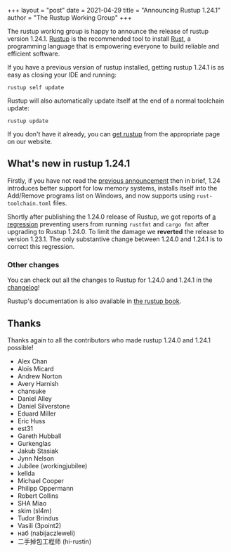 +++
layout = "post"
date = 2021-04-29
title = "Announcing Rustup 1.24.1"
author = "The Rustup Working Group"
+++

The rustup working group is happy to announce the release of rustup version 1.24.1. [Rustup][install] is the recommended tool to install [Rust][rust], a programming language that is empowering everyone to build reliable and efficient software.

If you have a previous version of rustup installed, getting rustup 1.24.1 is as easy as closing your IDE and running:

```
rustup self update
```

Rustup will also automatically update itself at the end of a normal toolchain update:

```
rustup update
```

If you don't have it already, you can [get rustup][install] from the appropriate page on our website.

[rust]: https://www.rust-lang.org
[install]: https://rustup.rs

## What's new in rustup 1.24.1

Firstly, if you have not read the [previous announcement][1.24.0] then in brief, 1.24
introduces better support for low memory systems, installs itself into the Add/Remove programs
list on Windows, and now supports using `rust-toolchain.toml` files.

[1.24.0]: https://blog.rust-lang.org/2021/04/27/Rustup-1.24.0.html

Shortly after publishing the 1.24.0 release of Rustup, we got reports of [a regression][2737]
preventing users from running `rustfmt` and `cargo fmt` after upgrading to
Rustup 1.24.0. To limit the damage we **reverted** the release to version
1.23.1. The only substantive change between 1.24.0 and 1.24.1 is to correct this regression.

[2737]: https://github.com/rust-lang/rustup/issues/2737

### Other changes

You can check out all the changes to Rustup for 1.24.0 and 1.24.1 in the [changelog]!

Rustup's documentation is also available in [the rustup book][book].

[changelog]: https://github.com/rust-lang/rustup/blob/stable/CHANGELOG.md
[book]: https://rust-lang.github.io/rustup/

## Thanks

Thanks again to all the contributors who made rustup 1.24.0 and 1.24.1 possible!

- Alex Chan
- Aloïs Micard
- Andrew Norton
- Avery Harnish
- chansuke
- Daniel Alley
- Daniel Silverstone
- Eduard Miller
- Eric Huss
- est31
- Gareth Hubball
- Gurkenglas
- Jakub Stasiak
- Jynn Nelson
- Jubilee (workingjubilee)
- kellda
- Michael Cooper
- Philipp Oppermann
- Robert Collins
- SHA Miao
- skim (sl4m)
- Tudor Brindus
- Vasili (3point2)
- наб (nabijaczleweli)
- 二手掉包工程师 (hi-rustin)
